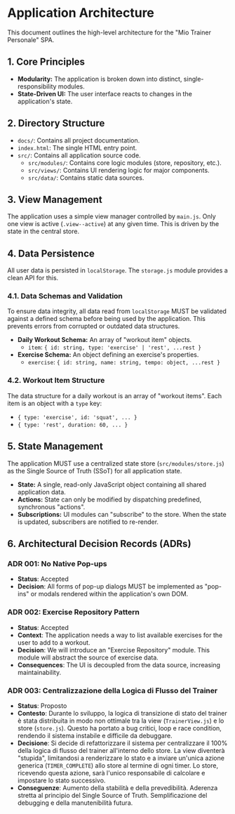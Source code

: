 # Application Architecture

This document outlines the high-level architecture for the "Mio Trainer Personale" SPA.

## 1. Core Principles

-   **Modularity:** The application is broken down into distinct, single-responsibility modules.
-   **State-Driven UI:** The user interface reacts to changes in the application's state.

## 2. Directory Structure

-   `docs/`: Contains all project documentation.
-   `index.html`: The single HTML entry point.
-   `src/`: Contains all application source code.
    -   `src/modules/`: Contains core logic modules (store, repository, etc.).
    -   `src/views/`: Contains UI rendering logic for major components.
    -   `src/data/`: Contains static data sources.

## 3. View Management

The application uses a simple view manager controlled by `main.js`. Only one view is active (`.view--active`) at any given time. This is driven by the state in the central store.

## 4. Data Persistence

All user data is persisted in `localStorage`. The `storage.js` module provides a clean API for this.

### 4.1. Data Schemas and Validation
To ensure data integrity, all data read from `localStorage` MUST be validated against a defined schema before being used by the application. This prevents errors from corrupted or outdated data structures.

- **Daily Workout Schema:** An array of "workout item" objects.
  - `item`: `{ id: string, type: 'exercise' | 'rest', ...rest }`
- **Exercise Schema:** An object defining an exercise's properties.
  - `exercise`: `{ id: string, name: string, tempo: object, ...rest }`

### 4.2. Workout Item Structure
The data structure for a daily workout is an array of "workout items". Each item is an object with a `type` key:
-   `{ type: 'exercise', id: 'squat', ... }`
-   `{ type: 'rest', duration: 60, ... }`

## 5. State Management

The application MUST use a centralized state store (`src/modules/store.js`) as the Single Source of Truth (SSoT) for all application state.
-   **State:** A single, read-only JavaScript object containing all shared application data.
-   **Actions:** State can only be modified by dispatching predefined, synchronous "actions".
-   **Subscriptions:** UI modules can "subscribe" to the store. When the state is updated, subscribers are notified to re-render.

## 6. Architectural Decision Records (ADRs)

### ADR 001: No Native Pop-ups
-   **Status**: Accepted
-   **Decision**: All forms of pop-up dialogs MUST be implemented as "pop-ins" or modals rendered within the application's own DOM.

### ADR 002: Exercise Repository Pattern
-   **Status**: Accepted
-   **Context**: The application needs a way to list available exercises for the user to add to a workout.
-   **Decision**: We will introduce an "Exercise Repository" module. This module will abstract the source of exercise data.
-   **Consequences**: The UI is decoupled from the data source, increasing maintainability.

### ADR 003: Centralizzazione della Logica di Flusso del Trainer
-   **Status**: Proposto
-   **Contesto**: Durante lo sviluppo, la logica di transizione di stato del trainer è stata distribuita in modo non ottimale tra la view (`TrainerView.js`) e lo store (`store.js`). Questo ha portato a bug critici, loop e race condition, rendendo il sistema instabile e difficile da debuggare.
-   **Decisione**: Si decide di refattorizzare il sistema per centralizzare il 100% della logica di flusso del trainer all'interno dello store. La view diventerà "stupida", limitandosi a renderizzare lo stato e a inviare un'unica azione generica (`TIMER_COMPLETE`) allo store al termine di ogni timer. Lo store, ricevendo questa azione, sarà l'unico responsabile di calcolare e impostare lo stato successivo.
-   **Conseguenze**: Aumento della stabilità e della prevedibilità. Aderenza stretta al principio del Single Source of Truth. Semplificazione del debugging e della manutenibilità futura.
